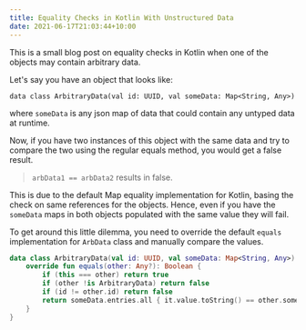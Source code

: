 ```yaml
---
title: Equality Checks in Kotlin With Unstructured Data
date: 2021-06-17T21:03:44+10:00
---
```


This is a small blog post on equality checks in Kotlin when one of the objects may contain arbitrary data.

Let's say you have an object that looks like:

`data class ArbitraryData(val id: UUID, val someData: Map<String, Any>)`

where `someData` is any json map of data that could contain any untyped data at runtime.

Now, if you have two instances of this object with the same data and try to compare the two using the regular equals method, you would get a false result.

> `arbData1 == arbData2` results in false.

This is due to the default Map equality implementation for Kotlin, basing the check on same references for the objects. Hence, even if you have the `someData` maps in both objects populated with the same value they will fail.

To get around this little dilemma, you need to override the default `equals` implementation for `ArbData` class and manually compare the values.


``` kotlin
data class ArbitraryData(val id: UUID, val someData: Map<String, Any>) {
    override fun equals(other: Any?): Boolean {
        if (this === other) return true
        if (other !is ArbitraryData) return false
        if (id != other.id) return false
        return someData.entries.all { it.value.toString() == other.someData[it.key] }
    }
}
```

